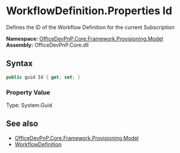 # WorkflowDefinition.Properties Id
Defines the ID of the Workflow Definition for the current Subscription  

**Namespace:** [OfficeDevPnP.Core.Framework.Provisioning.Model](OfficeDevPnP.Core.Framework.Provisioning.Model.md)  
**Assembly:** OfficeDevPnP.Core.dll  
## Syntax
```C#
public guid Id { get; set; }
```

### Property Value
Type: System.Guid  

## See also
- [OfficeDevPnP.Core.Framework.Provisioning.Model](OfficeDevPnP.Core.Framework.Provisioning.Model.md)
- [WorkflowDefinition](OfficeDevPnP.Core.Framework.Provisioning.Model.WorkflowDefinition.md) 
